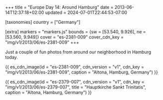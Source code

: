 +++
title = "Europe Day 14: Around Hamburg"
date = 2013-06-14T12:37:18+02:00
updated = 2024-07-01T22:44:53-07:00

[taxonomies]
country = ["Germany"]

[extra]
markers = "markers.js"
bounds = {sw = [53.540, 9.926], ne = [53.560, 9.949]}
cover = "es-2381-009"
cover_cdn_key = "img/v1/2013/06/es-2381-009"
+++

Just a couple of fun photos from around our neighborhood in Hamburg today.

<!-- more -->

{{ es_cdn_image(id = "es-2381-009", cdn_version = "v1", cdn_key = "img/v1/2013/06/es-2381-009", caption = "Altona, Hamburg, Germany") }}

{{ es_cdn_image(id = "es-2379-007", cdn_version = "v1", cdn_key = "img/v1/2013/06/es-2379-007", title = "Hauptkirche Sankt Trinitatis", caption = "Altona, Hamburg, Germany") }}
